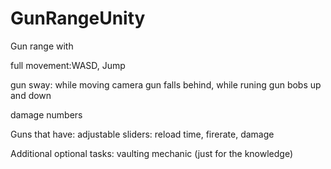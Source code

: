 # GunRangeUnity
Gun range with

full movement:WASD, Jump 

gun sway: while moving camera gun falls behind, while runing gun bobs up and down

damage numbers

Guns that have: adjustable sliders: reload time, firerate, damage  



Additional optional tasks:
vaulting mechanic (just for the knowledge)
